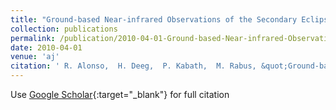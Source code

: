 ```yaml
---
title: "Ground-based Near-infrared Observations of the Secondary Eclipse of CoRoT-2b"
collection: publications
permalink: /publication/2010-04-01-Ground-based-Near-infrared-Observations-of-the-Secondary-Eclipse-of-CoRoT-2b
date: 2010-04-01
venue: 'aj'
citation: ' R. Alonso,  H. Deeg,  P. Kabath,  M. Rabus, &quot;Ground-based Near-infrared Observations of the Secondary Eclipse of CoRoT-2b.&quot; aj, 2010.'
---
```

Use [Google Scholar](https://scholar.google.com/scholar?q=Ground+based+Near+infrared+Observations+of+the+Secondary+Eclipse+of+CoRoT+2b){:target="_blank"} for full citation